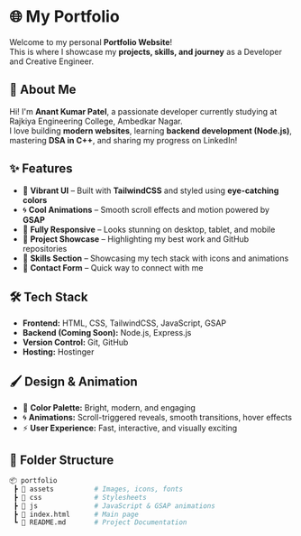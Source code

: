 # 🌐 My Portfolio  

Welcome to my personal **Portfolio Website**!  
This is where I showcase my **projects, skills, and journey** as a Developer and Creative Engineer.  

## 👋 About Me  
Hi! I'm **Anant Kumar Patel**, a passionate developer currently studying at Rajkiya Engineering College, Ambedkar Nagar.  
I love building **modern websites**, learning **backend development (Node.js)**, mastering **DSA in C++**, and sharing my progress on LinkedIn!  

## ✨ Features  
- 🎨 **Vibrant UI** – Built with **TailwindCSS** and styled using **eye-catching colors**  
- 🌀 **Cool Animations** – Smooth scroll effects and motion powered by **GSAP**  
- 📱 **Fully Responsive** – Looks stunning on desktop, tablet, and mobile  
- 💼 **Project Showcase** – Highlighting my best work and GitHub repositories  
- 🎯 **Skills Section** – Showcasing my tech stack with icons and animations  
- 📩 **Contact Form** – Quick way to connect with me  

## 🛠️ Tech Stack  
- **Frontend:** HTML, CSS, TailwindCSS, JavaScript, GSAP  
- **Backend (Coming Soon):** Node.js, Express.js  
- **Version Control:** Git, GitHub  
- **Hosting:** Hostinger  

## 🖌️ Design & Animation  
- 🎨 **Color Palette:** Bright, modern, and engaging  
- 🌀 **Animations:** Scroll-triggered reveals, smooth transitions, hover effects  
- ⚡ **User Experience:** Fast, interactive, and visually exciting  

## 📂 Folder Structure  
```bash
📦 portfolio  
 ┣ 📂 assets          # Images, icons, fonts  
 ┣ 📂 css             # Stylesheets  
 ┣ 📂 js              # JavaScript & GSAP animations  
 ┣ 📜 index.html      # Main page  
 ┗ 📜 README.md       # Project Documentation  
